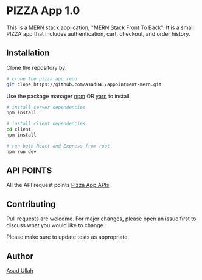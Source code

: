 # PIZZA App 1.0

This is a MERN stack application, "MERN Stack Front To Back". It is a small PIZZA app that includes authentication, cart, checkout, and order history.

## Installation

Clone the repository by:

```bash
# clone the pizza app repo
git clone https://github.com/asad041/appointment-mern.git
```

Use the package manager [npm](https://www.npmjs.com/) OR [yarn](https://yarnpkg.com/) to install.

```bash
# install server dependencies
npm install

# install client dependencies
cd client
npm install

# run both React and Express from root
npm run dev
```

## API POINTS

All the API request points [Pizza App APIs](https://documenter.getpostman.com/view/10524724/T17DiVLC?version=latest)

## Contributing

Pull requests are welcome. For major changes, please open an issue first to discuss what you would like to change.

Please make sure to update tests as appropriate.

## Author

[Asad Ullah](https://asadullah.info)

